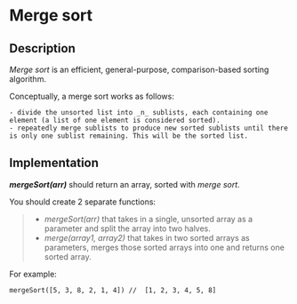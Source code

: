 # Merge sort

## Description

_Merge sort_ is an efficient, general-purpose, comparison-based sorting algorithm.    
  
Conceptually, a merge sort works as follows:

    - divide the unsorted list into _n_ sublists, each containing one element (a list of one element is considered sorted).
    - repeatedly merge sublists to produce new sorted sublists until there is only one sublist remaining. This will be the sorted list.

## Implementation

**_mergeSort(arr)_** should return an array, sorted with _merge sort_.

You should create 2 separate functions:
>   - _mergeSort(arr)_ that takes in a single, unsorted array as a parameter and split the array into two halves.
>   - _merge(array1, array2)_ that takes in two sorted arrays as parameters, merges those sorted arrays into one and returns one sorted array.

For example:

```
mergeSort([5, 3, 8, 2, 1, 4]) //  [1, 2, 3, 4, 5, 8]
```

